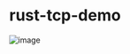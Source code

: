 # rust-tcp-demo
![image](https://user-images.githubusercontent.com/29473873/112162218-d3809f80-8c26-11eb-8797-a48c7b0e425d.png)
